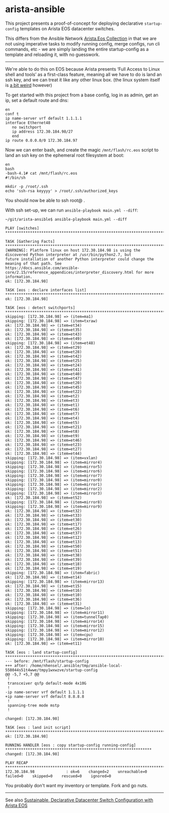 # arista-ansible

This project presents a proof-of-concept for deploying declarative `startup-config` templates on Arista EOS datacenter switches.

This differs from the Ansible Network [Arista.Eos Collection](https://docs.ansible.com/ansible/latest/collections/arista/eos/index.html) in that we are not using imperative tasks to modify running config, merge configs, run cli commands, etc - we are simply landing the entire startup-config as a template and reloading it, with no guesswork.

---

We're able to do this on EOS because Arista presents ‘Full Access to Linux shell and tools’ as a first-class feature, meaning all we have to do is land an ssh key, and we can treat it like any other linux box.  (the linux system itself is [a bit weird](https://signal.nih.earth/posts/arista_linux/) however)

To get started with this project from a base config, log in as admin, get an ip, set a default route and dns:

```
en
conf t
ip name-server vrf default 1.1.1.1
interface Ethernet48
   no switchport
   ip address 172.30.184.98/27
   end
ip route 0.0.0.0/0 172.30.184.97
```

Now we can enter bash, and create the magic `/mnt/flash/rc.eos` script to land an ssh key on the ephemeral root filesystem at boot:

```
en
bash
-bash-4.1# cat /mnt/flash/rc.eos 
#!/bin/sh

mkdir -p /root/.ssh
echo 'ssh-rsa keyyyy' > /root/.ssh/authorized_keys
```

You should now be able to ssh root@ .

With ssh set-up, we can run `ansible-playbook main.yml --diff`:

```
~/git/arista-ansible$ ansible-playbook main.yml --diff

PLAY [switches] ************************************************************************************************************

TASK [Gathering Facts] *****************************************************************************************************
[WARNING]: Platform linux on host 172.30.184.98 is using the discovered Python interpreter at /usr/bin/python2.7, but
future installation of another Python interpreter could change the meaning of that path. See
https://docs.ansible.com/ansible-core/2.15/reference_appendices/interpreter_discovery.html for more information.
ok: [172.30.184.98]

TASK [eos : declare interfaces list] ***************************************************************************************
ok: [172.30.184.98]

TASK [eos : detect switchports] ********************************************************************************************
skipping: [172.30.184.98] => (item=ma1) 
skipping: [172.30.184.98] => (item=txraw) 
ok: [172.30.184.98] => (item=et34)
ok: [172.30.184.98] => (item=et35)
ok: [172.30.184.98] => (item=et43)
ok: [172.30.184.98] => (item=et49)
skipping: [172.30.184.98] => (item=et48) 
ok: [172.30.184.98] => (item=et29)
ok: [172.30.184.98] => (item=et28)
ok: [172.30.184.98] => (item=et42)
ok: [172.30.184.98] => (item=et25)
ok: [172.30.184.98] => (item=et24)
ok: [172.30.184.98] => (item=et41)
ok: [172.30.184.98] => (item=et40)
ok: [172.30.184.98] => (item=et47)
ok: [172.30.184.98] => (item=et20)
ok: [172.30.184.98] => (item=et45)
ok: [172.30.184.98] => (item=et22)
ok: [172.30.184.98] => (item=et2)
ok: [172.30.184.98] => (item=et3)
ok: [172.30.184.98] => (item=et1)
ok: [172.30.184.98] => (item=et6)
ok: [172.30.184.98] => (item=et7)
ok: [172.30.184.98] => (item=et4)
ok: [172.30.184.98] => (item=et5)
ok: [172.30.184.98] => (item=et21)
ok: [172.30.184.98] => (item=et8)
ok: [172.30.184.98] => (item=et9)
ok: [172.30.184.98] => (item=et46)
ok: [172.30.184.98] => (item=et23)
ok: [172.30.184.98] => (item=et27)
ok: [172.30.184.98] => (item=et44)
skipping: [172.30.184.98] => (item=vxlan) 
skipping: [172.30.184.98] => (item=mirror4) 
skipping: [172.30.184.98] => (item=mirror5) 
skipping: [172.30.184.98] => (item=mirror6) 
skipping: [172.30.184.98] => (item=mirror7) 
skipping: [172.30.184.98] => (item=mirror0) 
skipping: [172.30.184.98] => (item=mirror1) 
skipping: [172.30.184.98] => (item=mirror2) 
skipping: [172.30.184.98] => (item=mirror3) 
ok: [172.30.184.98] => (item=et52)
skipping: [172.30.184.98] => (item=mirror8) 
skipping: [172.30.184.98] => (item=mirror9) 
ok: [172.30.184.98] => (item=et32)
ok: [172.30.184.98] => (item=et33)
ok: [172.30.184.98] => (item=et30)
ok: [172.30.184.98] => (item=et17)
ok: [172.30.184.98] => (item=et26)
ok: [172.30.184.98] => (item=et37)
ok: [172.30.184.98] => (item=et12)
ok: [172.30.184.98] => (item=et13)
ok: [172.30.184.98] => (item=et50)
ok: [172.30.184.98] => (item=et51)
ok: [172.30.184.98] => (item=et38)
ok: [172.30.184.98] => (item=et39)
ok: [172.30.184.98] => (item=et18)
ok: [172.30.184.98] => (item=et19)
skipping: [172.30.184.98] => (item=fabric) 
ok: [172.30.184.98] => (item=et14)
skipping: [172.30.184.98] => (item=mirror13) 
ok: [172.30.184.98] => (item=et15)
ok: [172.30.184.98] => (item=et16)
ok: [172.30.184.98] => (item=et10)
ok: [172.30.184.98] => (item=et36)
ok: [172.30.184.98] => (item=et31)
skipping: [172.30.184.98] => (item=lo) 
skipping: [172.30.184.98] => (item=mirror11) 
skipping: [172.30.184.98] => (item=tunnelTap0) 
skipping: [172.30.184.98] => (item=mirror14) 
skipping: [172.30.184.98] => (item=mirror15) 
skipping: [172.30.184.98] => (item=mirror12) 
skipping: [172.30.184.98] => (item=cpu) 
skipping: [172.30.184.98] => (item=mirror10) 
ok: [172.30.184.98] => (item=et11)

TASK [eos : land startup-config] *******************************************************************************************
--- before: /mnt/flash/startup-config
+++ after: /home/nhensel/.ansible/tmp/ansible-local-558044s51t4wwe/tmpy1wxwzve/startup-config
@@ -5,7 +5,7 @@
 !
 transceiver qsfp default-mode 4x10G
 !
-ip name-server vrf default 1.1.1.1
+ip name-server vrf default 8.8.8.8
 !
 spanning-tree mode mstp
 !

changed: [172.30.184.98]

TASK [eos : land init script] **********************************************************************************************
ok: [172.30.184.98]

RUNNING HANDLER [eos : copy startup-config running-config] *****************************************************************
changed: [172.30.184.98]

PLAY RECAP *****************************************************************************************************************
172.30.184.98              : ok=6    changed=2    unreachable=0    failed=0    skipped=0    rescued=0    ignored=0
```

You probably don't want my inventory or template.  Fork and go nuts.

---

See also [Sustainable, Declarative Datacenter Switch Configuration with Arista EOS](https://signal.nih.earth/posts/arista_config/)
